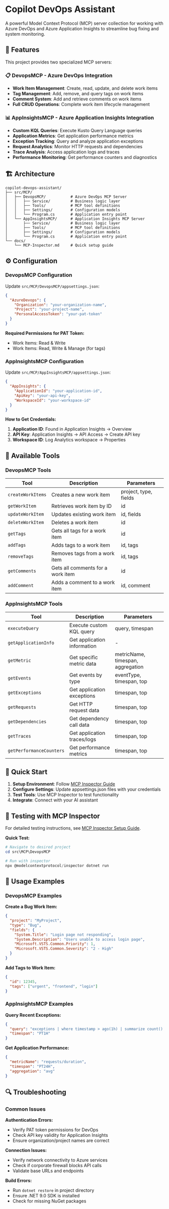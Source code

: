 # Copilot DevOps Assistant

A powerful Model Context Protocol (MCP) server collection for working with Azure DevOps and Azure Application Insights to streamline bug fixing and system monitoring.

## 🚀 Features

This project provides two specialized MCP servers:

### 📋 DevopsMCP - Azure DevOps Integration
- **Work Item Management**: Create, read, update, and delete work items
- **Tag Management**: Add, remove, and query tags on work items
- **Comment System**: Add and retrieve comments on work items
- **Full CRUD Operations**: Complete work item lifecycle management

### 📊 AppInsightsMCP - Azure Application Insights Integration
- **Custom KQL Queries**: Execute Kusto Query Language queries
- **Application Metrics**: Get application performance metrics
- **Exception Tracking**: Query and analyze application exceptions
- **Request Analytics**: Monitor HTTP requests and dependencies
- **Trace Analysis**: Access application logs and traces
- **Performance Monitoring**: Get performance counters and diagnostics

## 🏗️ Architecture

```
copilot-devops-assistant/
├── src/MCP/
│   ├── DevopsMCP/           # Azure DevOps MCP Server
│   │   ├── Service/         # Business logic layer
│   │   ├── Tools/           # MCP tool definitions
│   │   ├── Settings/        # Configuration models
│   │   └── Program.cs       # Application entry point
│   └── AppInsightsMCP/      # Application Insights MCP Server
│       ├── Service/         # Business logic layer
│       ├── Tools/           # MCP tool definitions
│       ├── Settings/        # Configuration models
│       └── Program.cs       # Application entry point
└── docs/
    └── MCP-Inspector.md     # Quick setup guide
```

## ⚙️ Configuration

### DevopsMCP Configuration

Update `src/MCP/DevopsMCP/appsettings.json`:

```json
{
  "AzureDevops": {
    "Organization": "your-organization-name",
    "Project": "your-project-name", 
    "PersonalAccessToken": "your-pat-token"
  }
}
```

**Required Permissions for PAT Token:**
- Work Items: Read & Write
- Work Items: Read, Write & Manage (for tags)

### AppInsightsMCP Configuration

Update `src/MCP/AppInsightsMCP/appsettings.json`:

```json
{
  "AppInsights": {
    "ApplicationId": "your-application-id",
    "ApiKey": "your-api-key",
    "WorkspaceId": "your-workspace-id"
  }
}
```

**How to Get Credentials:**
1. **Application ID**: Found in Application Insights → Overview
2. **API Key**: Application Insights → API Access → Create API key
3. **Workspace ID**: Log Analytics workspace → Properties

## 🔧 Available Tools

### DevopsMCP Tools

| Tool | Description | Parameters |
|------|-------------|------------|
| `createWorkItems` | Creates a new work item | project, type, fields |
| `getWorkItem` | Retrieves work item by ID | id |
| `updateWorkItem` | Updates existing work item | id, fields |
| `deleteWorkItem` | Deletes a work item | id |
| `getTags` | Gets all tags for a work item | id |
| `addTags` | Adds tags to a work item | id, tags |
| `removeTags` | Removes tags from a work item | id, tags |
| `getComments` | Gets all comments for a work item | id |
| `addComment` | Adds a comment to a work item | id, comment |

### AppInsightsMCP Tools

| Tool | Description | Parameters |
|------|-------------|------------|
| `executeQuery` | Execute custom KQL query | query, timespan |
| `getApplicationInfo` | Get application information | - |
| `getMetric` | Get specific metric data | metricName, timespan, aggregation |
| `getEvents` | Get events by type | eventType, timespan, top |
| `getExceptions` | Get application exceptions | timespan, top |
| `getRequests` | Get HTTP request data | timespan, top |
| `getDependencies` | Get dependency call data | timespan, top |
| `getTraces` | Get application traces/logs | timespan, top |
| `getPerformanceCounters` | Get performance metrics | timespan, top |

## 🚦 Quick Start

1. **Setup Environment**: Follow [MCP Inspector Guide](docs/MCP-Inspector.md)
2. **Configure Settings**: Update appsettings.json files with your credentials
3. **Test Tools**: Use MCP Inspector to test functionality
4. **Integrate**: Connect with your AI assistant

## 🧪 Testing with MCP Inspector

For detailed testing instructions, see [MCP Inspector Setup Guide](docs/MCP-Inspector.md).

**Quick Test:**
```powershell
# Navigate to desired project
cd src\MCP\DevopsMCP

# Run with inspector
npx @modelcontextprotocol/inspector dotnet run
```

## 📝 Usage Examples

### DevopsMCP Examples

**Create a Bug Work Item:**
```json
{
  "project": "MyProject",
  "type": "Bug",
  "fields": {
    "System.Title": "Login page not responding",
    "System.Description": "Users unable to access login page",
    "Microsoft.VSTS.Common.Priority": 1,
    "Microsoft.VSTS.Common.Severity": "2 - High"
  }
}
```

**Add Tags to Work Item:**
```json
{
  "id": 12345,
  "tags": ["urgent", "frontend", "login"]
}
```

### AppInsightsMCP Examples

**Query Recent Exceptions:**
```json
{
  "query": "exceptions | where timestamp > ago(1h) | summarize count() by problemId | order by count_ desc",
  "timespan": "PT1H"
}
```

**Get Application Performance:**
```json
{
  "metricName": "requests/duration",
  "timespan": "PT24H",
  "aggregation": "avg"
}
```

## 🔍 Troubleshooting

### Common Issues

**Authentication Errors:**
- Verify PAT token permissions for DevOps
- Check API key validity for Application Insights
- Ensure organization/project names are correct

**Connection Issues:**
- Verify network connectivity to Azure services
- Check if corporate firewall blocks API calls
- Validate base URLs and endpoints

**Build Errors:**
- Run `dotnet restore` in project directory
- Ensure .NET 9.0 SDK is installed
- Check for missing NuGet packages


